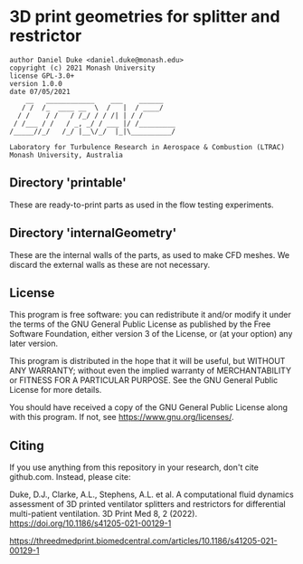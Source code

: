 # 3D print geometries for splitter and restrictor

    author Daniel Duke <daniel.duke@monash.edu>
    copyright (c) 2021 Monash University
    license GPL-3.0+
    version 1.0.0
    date 07/05/2021
        __   ____________    ___    ______
       / /  /_  ____ __  \  /   |  / ____/
      / /    / /   / /_/ / / /| | / /
     / /___ / /   / _, _/ / ___ |/ /_________
    /_____//_/   /_/ |__\/_/  |_|\__________/

    Laboratory for Turbulence Research in Aerospace & Combustion (LTRAC)
    Monash University, Australia


## Directory 'printable'
These are ready-to-print parts as used in the flow testing experiments.

## Directory 'internalGeometry'
These are the internal walls of the parts, as used to make CFD meshes.
We discard the external walls as these are not necessary.

## License

This program is free software: you can redistribute it and/or modify it under the terms of the GNU General Public License as published by the Free Software Foundation, either version 3 of the License, or (at your option) any later version.

This program is distributed in the hope that it will be useful, but WITHOUT ANY WARRANTY; without even the implied warranty of MERCHANTABILITY or FITNESS FOR A PARTICULAR PURPOSE.  See the GNU General Public License for more details.

You should have received a copy of the GNU General Public License along with this program.  If not, see <https://www.gnu.org/licenses/>.

## Citing

If you use anything from this repository in your research, don't cite github.com. Instead, please cite:

Duke, D.J., Clarke, A.L., Stephens, A.L. et al. A computational fluid dynamics assessment of 3D printed ventilator splitters and restrictors for differential multi-patient ventilation. 3D Print Med 8, 2 (2022). https://doi.org/10.1186/s41205-021-00129-1

https://threedmedprint.biomedcentral.com/articles/10.1186/s41205-021-00129-1
